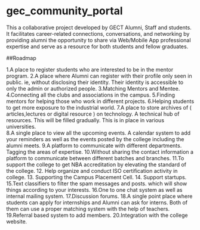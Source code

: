 # gec_community_portal
This a collaborative project developed by GECT Alumni, Staff and students. It facilitates career-related connections, conversations, and networking by providing alumni the opportunity to share via Web/Mobile App  professional expertise and serve as a resource for both students and fellow graduates.

##Roadmap

1.A place to register students who are interested to be in the mentor program. 
2.A place where Alumni can register with their profile only seen in public. ie, without disclosing their identity. Their identity is accessible to only the admin or authorized people. 
3.Matching Mentors and Mentee. 
4.Connecting all the clubs and associations in the campus. 
5.Finding mentors for helping those who work in different projects. 
6.Helping students to get more exposure to the industrial world. 
7.A place to store archives of ( articles,lectures or digital resource ) on technology. A technical hub of resources. This will be filled gradually. This is in place in various universities.  
8.A single place to view all the upcoming events. A calendar system to add your reminders as well as the events posted by the college including the alumni meets. 
9.A platform to communicate with different departments. Tagging the areas of expertise. 
10.Without sharing the contact information a platform to communicate between different batches and branches. 
11.To support the college to get NBA accreditation by elevating the standard of the college. 
12. Help organize and conduct ISO certification activity in college. 
13. Supporting the Campus Placement Cell. 
14. Support startups. 
15.Text classifiers to filter the spam messages and posts. which will show things according to your interests. 
16.One to one chat system as well as internal mailing system. 
17.Discussion forums. 
18.A single point place where students can apply for internships and Alumni can ask for interns. Both of them can use a proper matching system with the help of teachers. 
19.Referral based system to add members. 
20.Integration with the college website. 
